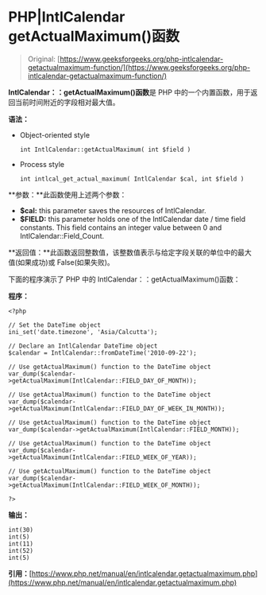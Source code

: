 # PHP|IntlCalendar getActualMaximum()函数

> Original: [https://www.geeksforgeeks.org/php-intlcalendar-getactualmaximum-function/](https://www.geeksforgeeks.org/php-intlcalendar-getactualmaximum-function/)

**IntlCalendar：：getActualMaximum()函数**是 PHP 中的一个内置函数，用于返回当前时间附近的字段相对最大值。

**语法：**

*   Object-oriented style

    ```
    int IntlCalendar::getActualMaximum( int $field )
    ```

*   Process style

    ```
    int intlcal_get_actual_maximum( IntlCalendar $cal, int $field )
    ```

**参数：**此函数使用上述两个参数：

*   **$cal:** this parameter saves the resources of IntlCalendar.
*   **$FIELD:** this parameter holds one of the IntlCalendar date / time field constants. This field contains an integer value between 0 and IntlCalendar::Field_Count.

**返回值：**此函数返回整数值，该整数值表示与给定字段关联的单位中的最大值(如果成功)或 False(如果失败)。

下面的程序演示了 PHP 中的 IntlCalendar：：getActualMaximum()函数：

**程序：**

```
<?php

// Set the DateTime object
ini_set('date.timezone', 'Asia/Calcutta');

// Declare an IntlCalendar DateTime object
$calendar = IntlCalendar::fromDateTime('2010-09-22');

// Use getActualMaximum() function to the DateTime object
var_dump($calendar->getActualMaximum(IntlCalendar::FIELD_DAY_OF_MONTH));

// Use getActualMaximum() function to the DateTime object
var_dump($calendar->getActualMaximum(IntlCalendar::FIELD_DAY_OF_WEEK_IN_MONTH));

// Use getActualMaximum() function to the DateTime object
var_dump($calendar->getActualMaximum(IntlCalendar::FIELD_MONTH));

// Use getActualMaximum() function to the DateTime object
var_dump($calendar->getActualMaximum(IntlCalendar::FIELD_WEEK_OF_YEAR));

// Use getActualMaximum() function to the DateTime object
var_dump($calendar->getActualMaximum(IntlCalendar::FIELD_WEEK_OF_MONTH));

?>
```

**输出：**

```
int(30)
int(5)
int(11)
int(52)
int(5)

```

**引用：**[https://www.php.net/manual/en/intlcalendar.getactualmaximum.php](https://www.php.net/manual/en/intlcalendar.getactualmaximum.php)